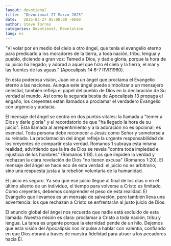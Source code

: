 ```yaml
---
layout: devotional
title:  "Devocional 27 Marzo 2025"
date:   2025-03-27 05:00:00 -0600
author: Steve Torres
categories: Devotional, Revelation
lang: es
---
```


<div class="scripture">
  "Vi volar por en medio del cielo a otro ángel, que tenía el evangelio eterno para predicarlo a los moradores de la tierra, a toda nación, tribu, lengua y pueblo, diciendo a gran voz: Temed a Dios, y dadle gloria, porque la hora de su juicio ha llegado; y adorad a aquel que hizo el cielo y la tierra, el mar y las fuentes de las aguas." (Apocalipsis 14:6-7 RVR1960).
</div>

En esta poderosa visión, Juan ve a un ángel que proclama el Evangelio eterno a las naciones. Aunque este ángel puede simbolizar a un mensajero celestial, también refleja el papel del pueblo de Dios en la declaración de Su verdad al mundo. Así como la segunda bestia de Apocalipsis 13 propaga el engaño, los creyentes están llamados a proclamar el verdadero Evangelio con urgencia y audacia.

El mensaje del ángel se centra en dos puntos vitales: la llamada a "temer a Dios y darle gloria" y el recordatorio de que "ha llegado la hora de su juicio". Esta llamada al arrepentimiento y a la adoración no es opcional; es esencial. Toda persona debe reconocer a Jesús como Señor y someterse a su reinado. La proclamación del ángel refleja la urgente responsabilidad de los creyentes de compartir esta verdad. Romanos 1 subraya esta misma realidad, advirtiendo que la ira de Dios se revela "contra toda impiedad e injusticia de los hombres" (Romanos 1:18). Los que impiden la verdad y rechazan la clara revelación de Dios "no tienen excusa" (Romanos 1:20). El mensaje del ángel se hace eco de esta verdad: el juicio no es arbitrario, sino una respuesta justa a la rebelión voluntaria de la humanidad.

El juicio es seguro. Ya sea que ese juicio llegue al final de los días o en el último aliento de un individuo, el tiempo para volverse a Cristo es limitado. Como creyentes, debemos comprender el peso de esta realidad. El Evangelio que llevamos es un mensaje de salvación, pero también lleva una advertencia: los que rechazan a Cristo se enfrentarán al justo juicio de Dios.

El anuncio global del ángel nos recuerda que nadie está excluido de esta llamada. Nuestra misión es clara: proclamar a Cristo a toda nación, tribu y lengua. La tarea es urgente porque la eternidad pende de un hilo. Dejemos que esta visión del Apocalipsis nos impulse a hablar con valentía, confiando en que Dios obrará a través de nuestra fidelidad para atraer a los pecadores hacia Él.
